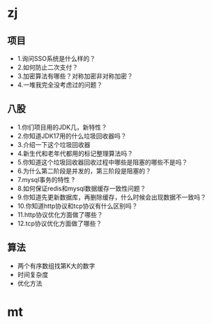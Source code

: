 # zj
## 项目
- 1.询问SSO系统是什么样的？ 
- 2.如何防止二次支付？ 
- 3.加密算法有哪些？对称加密非对称加密？
- 4.一堆我完全没考虑过的问题？ 

## 八股
- 1.你们项目用的JDK几，新特性？ 
- 2.你知道JDK17用的什么垃圾回收器吗？ 
- 3.介绍一下这个垃圾回收器 
- 4.新生代和老年代都用的标记整理算法吗？ 
- 5.你知道这个垃圾回收器回收过程中哪些是阻塞的哪些不是吗？ 
- 6.为什么第二阶段是并发的，第三阶段是阻塞的？
- 7.mysql事务的特性 ?
- 8.如何保证redis和mysql数据缓存一致性问题？ 
- 9.你知道先更新数据库，再删除缓存，什么时候会出现数据不一致吗？ 
- 10.你知道http协议和tcp协议有什么区别吗？
- 11.http协议优化方面做了哪些？
- 12.tcp协议优化方面做了哪些？

## 算法
- 两个有序数组找第K大的数字 
- 时间复杂度 
- 优化方法 

# mt

